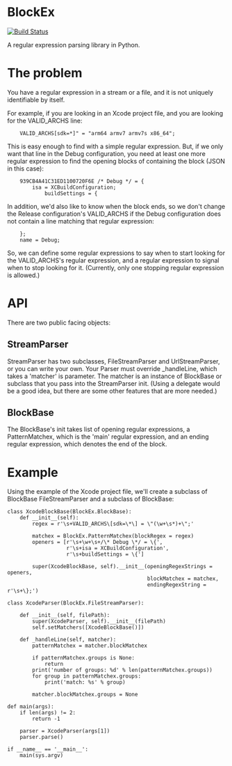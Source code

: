 # BlockEx

[![Build Status](https://travis-ci.org/shigmas/BlockEx.svg?branch=master)](https://travis-ci.org/shigmas/BlockEx)


A regular expression parsing library in Python.

# The problem
You have a regular expression in a stream or a file, and it is not uniquely
identifiable by itself.

For example, if you are looking in an Xcode project file, and you are looking for
the VALID_ARCHS line:
```
    VALID_ARCHS[sdk=*]" = "arm64 armv7 armv7s x86_64";
```

This is easy enough to find with a simple regular expression. But, if we only want
 that line in the Debug configuration, you need at least one more regular
 expression to find the opening blocks of containing the block (JSON in this
 case):

```
    939CB4A41C31ED1100720F6E /* Debug */ = {
        isa = XCBuildConfiguration;
            buildSettings = {
```

In addition, we'd also like to know when the block ends, so we don't change the
Release configuration's VALID_ARCHS if the Debug configuration does not contain a
line matching that regular expression:
```
    };
    name = Debug;
```

So, we can define some regular expressions to say when to start looking for the
VALID_ARCHS's regular expression, and a regular expression to signal when to stop looking for it. (Currently, only one stopping regular expression is allowed.)

# API
There are two public facing objects:
## StreamParser
StreamParser has two subclasses, FileStreamParser and UrlStreamParser, or you can
write your own. Your Parser must override _handleLine, which takes a 'matcher' is
parameter. The matcher is an instance of BlockBase or subclass that you pass into
the StreamParser init. (Using a delegate would be a good idea, but there are some
other features that are more needed.)
## BlockBase
The BlockBase's init takes list of opening regular expressions, a PatternMatchex,
which is the 'main' regular expression, and an ending regular expression, which
denotes the end of the block.

# Example
Using the example of the Xcode project file, we'll create a subclass of BlockBase
FileStreamParser and a subclass of BlockBase:
```
class XcodeBlockBase(BlockEx.BlockBase):
    def __init__(self):
        regex = r'\s+VALID_ARCHS\[sdk=\*\] = \"(\w+\s*)+\";'

        matchex = BlockEx.PatternMatchex(blockRegex = regex)
        openers = [r'\s+\w+\s+/\* Debug \*/ = \{',
                   r'\s+isa = XCBuildConfiguration',
                   r'\s+buildSettings = \{']

        super(XcodeBlockBase, self).__init__(openingRegexStrings = openers,
                                             blockMatchex = matchex,
                                             endingRegexString = r'\s+\};')

class XcodeParser(BlockEx.FileStreamParser):

    def __init__(self, filePath):
        super(XcodeParser, self).__init__(filePath)
        self.setMatchers([XcodeBlockBase()])
        
    def _handleLine(self, matcher):
        patternMatchex = matcher.blockMatchex

        if patternMatchex.groups is None:
            return
        print('number of groups: %d' % len(patternMatchex.groups))
        for group in patternMatchex.groups:
            print('match: %s' % group)

        matcher.blockMatchex.groups = None

def main(args):
    if len(args) != 2:
        return -1

    parser = XcodeParser(args[1])
    parser.parse()

if __name__ == '__main__':
    main(sys.argv)
```

